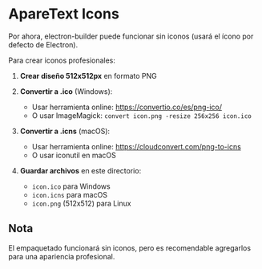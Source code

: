 # ApareText Icons

Por ahora, electron-builder puede funcionar sin iconos (usará el ícono por defecto de Electron).

Para crear iconos profesionales:

1. **Crear diseño 512x512px** en formato PNG
2. **Convertir a .ico** (Windows):
   - Usar herramienta online: https://convertio.co/es/png-ico/
   - O usar ImageMagick: `convert icon.png -resize 256x256 icon.ico`

3. **Convertir a .icns** (macOS):
   - Usar herramienta online: https://cloudconvert.com/png-to-icns
   - O usar iconutil en macOS

4. **Guardar archivos** en este directorio:
   - `icon.ico` para Windows
   - `icon.icns` para macOS  
   - `icon.png` (512x512) para Linux

## Nota

El empaquetado funcionará sin iconos, pero es recomendable agregarlos para una apariencia profesional.
